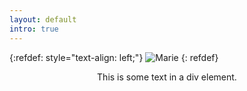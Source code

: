 ```yaml
---
layout: default
intro: true
---
```


{:refdef: style="text-align: left;"}
![Marie]({{Marie}}/marie/assets/img/me.png)
{: refdef}

<html>
<head>
<style>
.myDiv {
  text-align: center;
}
</style>
</head>
<body>

<div class="myDiv">
  <p>This is some text in a div element.</p>
</div>

</body>
</html>